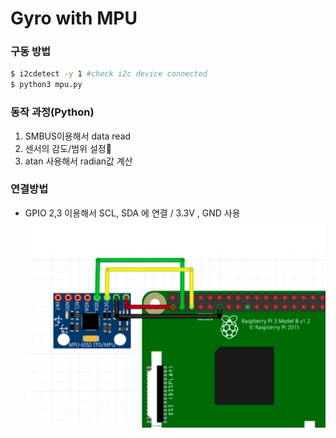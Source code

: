 # Gyro with MPU

### 구동 방법
```sh
$ i2cdetect -y 1 #check i2c device connected
$ python3 mpu.py
```

### 동작 과정(Python)
1. SMBUS이용해서 data read
2. 센서의 감도/범위 설정
3. atan 사용해서 radian값 계산

### 연결방법
- GPIO 2,3 이용해서 SCL, SDA 에 연결  /  3.3V , GND 사용
![gyro-pi](./pi_image.png)
